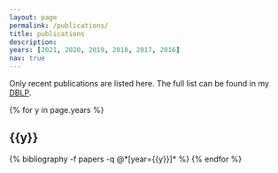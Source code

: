 ```yaml
---
layout: page
permalink: /publications/
title: publications
description: 
years: [2021, 2020, 2019, 2018, 2017, 2016]
nav: true
---
```


Only recent publications are listed here. The full list can be found in my [DBLP](https://dblp.org/pid/154/4313.html).

<div class="publications">

{% for y in page.years %}
  <h2 class="year">{{y}}</h2>
  {% bibliography -f papers -q @*[year={{y}}]* %}
{% endfor %}

</div>